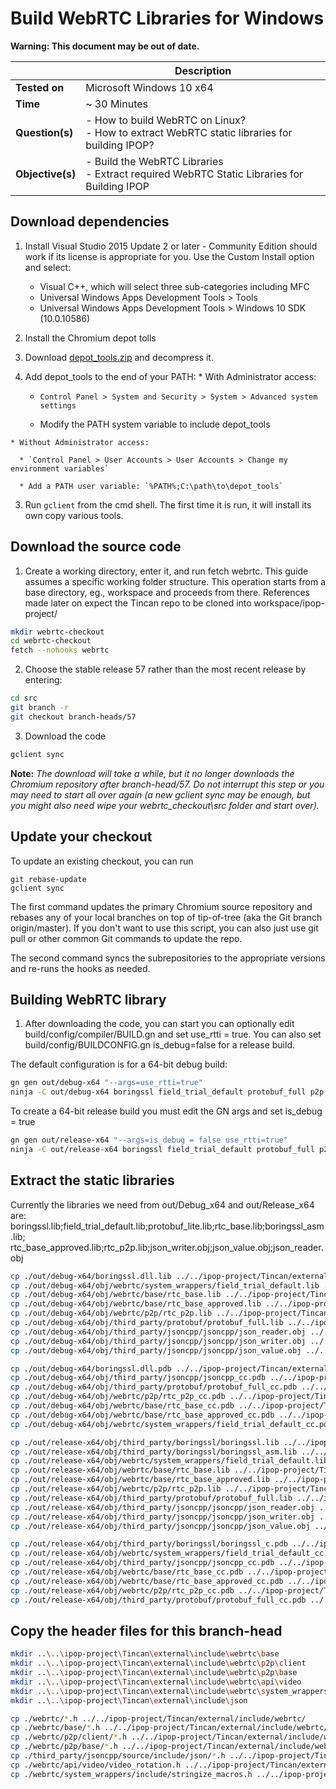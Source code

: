 # Build WebRTC Libraries for Windows

**Warning: This document may be out of date.**

|  | Description |
|---|---|
| **Tested on** | Microsoft Windows 10 x64 |
| **Time** | ~ 30 Minutes |
| **Question(s)** | - How to build WebRTC on Linux?<br /> - How to extract WebRTC static libraries for building IPOP? |
| **Objective(s)**| - Build the WebRTC Libraries<br /> - Extract required WebRTC Static Libraries for Building IPOP |

## Download dependencies
1.  Install Visual Studio 2015 Update 2 or later - Community Edition should work if its license is appropriate for you. Use the Custom Install option and select:

    * Visual C++, which will select three sub-categories including MFC
    * Universal Windows Apps Development Tools > Tools
    * Universal Windows Apps Development Tools > Windows 10 SDK (10.0.10586)


1.  Install the Chromium depot tolls

  1. Download [depot_tools.zip](https://storage.googleapis.com/chrome-infra/depot_tools.zip) and decompress it.
  2. Add depot_tools to the end of your PATH:
    * With Administrator access:

      * `Control Panel > System and Security > System > Advanced system settings`

      * Modify the PATH system variable to include depot_tools

    * Without Administrator access:

      * `Control Panel > User Accounts > User Accounts > Change my environment variables`

      * Add a PATH user variable: `%PATH%;C:\path\to\depot_tools`

  3. Run `gclient` from the cmd shell. The first time it is run, it will install its own copy various tools.


## Download the source code
1.  Create a working directory, enter it, and run fetch webrtc. This guide assumes a specific working folder structure. This operation starts from a base directory, eg., workspace and proceeds from there. References made later on expect the Tincan repo to be cloned into workspace/ipop-project/

  ```bash
  mkdir webrtc-checkout
  cd webrtc-checkout
  fetch --nohooks webrtc
  ```

2.  Choose the stable release 57 rather than the most recent release by entering:
  ```bash
  cd src
  git branch -r
  git checkout branch-heads/57
  ```

3.  Download the code
  ```bash
  gclient sync
  ```

  **Note:** _The download will take a while, but it no longer downloads the Chromium repository after branch-head/57. Do not interrupt this step or you may need to start all over again (a new gclient sync may be enough, but you might also need wipe your webrtc_checkout\src folder and start over)._

## Update your checkout
To update an existing checkout, you can run
```
git rebase-update
gclient sync
```
The first command updates the primary Chromium source repository and rebases any of your local branches on top of tip-of-tree (aka the Git branch origin/master). If you don't want to use this script, you can also just use git pull or other common Git commands to update the repo.

The second command syncs the subrepositories to the appropriate versions and re-runs the hooks as needed.

## Building WebRTC library
1.  After downloading the code, you can start you can optionally edit build/config/compiler/BUILD.gn and set use_rtti = true. You can also set build/config/BUILDCONFIG.gn is_debug=false for a release build.

  The default configuration is for a 64-bit debug build:
  ```bash
  gn gen out/debug-x64 "--args=use_rtti=true"
  ninja -C out/debug-x64 boringssl field_trial_default protobuf_full p2p
  ```  
  To create a 64-bit release build you must edit the GN args and set is_debug = true
  ```bash
  gn gen out/release-x64 "--args=is_debug = false use_rtti=true"
  ninja -C out/release-x64 boringssl field_trial_default protobuf_full p2p
  ```


## Extract the static libraries 

Currently the libraries we need from out/Debug_x64 and out/Release_x64 are:  
boringssl.lib;field_trial_default.lib;protobuf_lite.lib;rtc_base.lib;boringssl_asm.lib;
rtc_base_approved.lib;rtc_p2p.lib;json_writer.obj;json_value.obj;json_reader.obj
  ```bash
cp ./out/debug-x64/boringssl.dll.lib ../../ipop-project/Tincan/external/lib/debug_x64/win/boringssl.lib
cp ./out/debug-x64/obj/webrtc/system_wrappers/field_trial_default.lib ../../ipop-project/Tincan/external/lib/debug_x64/win/
cp ./out/debug-x64/obj/webrtc/base/rtc_base.lib ../../ipop-project/Tincan/external/lib/debug_x64/win/
cp ./out/debug-x64/obj/webrtc/base/rtc_base_approved.lib ../../ipop-project/Tincan/external/lib/debug_x64/win/
cp ./out/debug-x64/obj/webrtc/p2p/rtc_p2p.lib ../../ipop-project/Tincan/external/lib/debug_x64/win/
cp ./out/debug-x64/obj/third_party/protobuf/protobuf_full.lib ../../ipop-project/Tincan/external/lib/debug_x64/win/
cp ./out/debug-x64/obj/third_party/jsoncpp/jsoncpp/json_reader.obj ../../ipop-project/Tincan/external/lib/debug_x64/win/
cp ./out/debug-x64/obj/third_party/jsoncpp/jsoncpp/json_writer.obj ../../ipop-project/Tincan/external/lib/debug_x64/win/
cp ./out/debug-x64/obj/third_party/jsoncpp/jsoncpp/json_value.obj ../../ipop-project/Tincan/external/lib/debug_x64/win/

cp ./out/debug-x64/boringssl.dll.pdb ../../ipop-project/Tincan/external/lib/debug_x64/win/boringssl.pdb
cp ./out/debug-x64/obj/third_party/jsoncpp/jsoncpp_cc.pdb ../../ipop-project/Tincan/external/lib/debug_x64/win/
cp ./out/debug-x64/obj/third_party/protobuf/protobuf_full_cc.pdb ../../ipop-project/Tincan/external/lib/debug_x64/win/
cp ./out/debug-x64/obj/webrtc/p2p/rtc_p2p_cc.pdb ../../ipop-project/Tincan/external/lib/debug_x64/win/
cp ./out/debug-x64/obj/webrtc/base/rtc_base_cc.pdb ../../ipop-project/Tincan/external/lib/debug_x64/win/
cp ./out/debug-x64/obj/webrtc/base/rtc_base_approved_cc.pdb ../../ipop-project/Tincan/external/lib/debug_x64/win/
cp ./out/debug-x64/obj/webrtc/system_wrappers/field_trial_default_cc.pdb ../../ipop-project/Tincan/external/lib/debug_x64/win/

cp ./out/release-x64/obj/third_party/boringssl/boringssl.lib ../../ipop-project/Tincan/external/lib/release_x64/win/
cp ./out/release-x64/obj/third_party/boringssl/boringssl_asm.lib ../../ipop-project/Tincan/external/lib/release_x64/win/
cp ./out/release-x64/obj/webrtc/system_wrappers/field_trial_default.lib ../../ipop-project/Tincan/external/lib/release_x64/win/
cp ./out/release-x64/obj/webrtc/base/rtc_base.lib ../../ipop-project/Tincan/external/lib/release_x64/win/
cp ./out/release-x64/obj/webrtc/base/rtc_base_approved.lib ../../ipop-project/Tincan/external/lib/release_x64/win/
cp ./out/release-x64/obj/webrtc/p2p/rtc_p2p.lib ../../ipop-project/Tincan/external/lib/release_x64/win/
cp ./out/release-x64/obj/third_party/protobuf/protobuf_full.lib ../../ipop-project/Tincan/external/lib/release_x64/win/
cp ./out/release-x64/obj/third_party/jsoncpp/jsoncpp/json_reader.obj ../../ipop-project/Tincan/external/lib/release_x64/win/
cp ./out/release-x64/obj/third_party/jsoncpp/jsoncpp/json_writer.obj ../../ipop-project/Tincan/external/lib/release_x64/win/
cp ./out/release-x64/obj/third_party/jsoncpp/jsoncpp/json_value.obj ../../ipop-project/Tincan/external/lib/release_x64/win/

cp ./out/release-x64/obj/third_party/boringssl/boringssl_c.pdb ../../ipop-project/Tincan/external/lib/release_x64/win/
cp ./out/release-x64/obj/webrtc/system_wrappers/field_trial_default_cc.pdb ../../ipop-project/Tincan/external/lib/release_x64/win/
cp ./out/release-x64/obj/third_party/jsoncpp/jsoncpp_cc.pdb ../../ipop-project/Tincan/external/lib/release_x64/win/
cp ./out/release-x64/obj/webrtc/base/rtc_base_cc.pdb ../../ipop-project/Tincan/external/lib/release_x64/win/
cp ./out/release-x64/obj/webrtc/base/rtc_base_approved_cc.pdb ../../ipop-project/Tincan/external/lib/release_x64/win/
cp ./out/release-x64/obj/webrtc/p2p/rtc_p2p_cc.pdb ../../ipop-project/Tincan/external/lib/release_x64/win/
cp ./out/release-x64/obj/third_party/protobuf/protobuf_full_cc.pdb ../../ipop-project/Tincan/external/lib/release_x64/win/
  ```
## Copy the header files for this branch-head

  ```bash
mkdir ..\..\ipop-project\Tincan\external\include\webrtc\base
mkdir ..\..\ipop-project\Tincan\external\include\webrtc\p2p\client
mkdir ..\..\ipop-project\Tincan\external\include\webrtc\p2p\base
mkdir ..\..\ipop-project\Tincan\external\include\webrtc\api\video
mkdir ..\..\ipop-project\Tincan\external\include\webrtc\system_wrappers
mkdir ..\..\ipop-project\Tincan\external\include\json

cp ./webrtc/*.h ../../ipop-project/Tincan/external/include/webrtc/
cp ./webrtc/base/*.h ../../ipop-project/Tincan/external/include/webrtc/base
cp ./webrtc/p2p/client/*.h ../../ipop-project/Tincan/external/include/webrtc/p2p/client
cp ./webrtc/p2p/base/*.h ../../ipop-project/Tincan/external/include/webrtc/p2p/base
cp ./third_party/jsoncpp/source/include/json/*.h ../../ipop-project/Tincan/external/include/json
cp ./webrtc/api/video/video_rotation.h ../../ipop-project/Tincan/external/include/webrtc/api/video/
cp ./webrtc/system_wrappers/include/stringize_macros.h ../../ipop-project/Tincan/external/include/webrtc/system_wrappers/include
  ```
